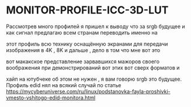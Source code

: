 # MONITOR-PROFILE-ICC-3D-LUT

Рассмотрев много профилей я пришел к выводу что за srgb будущее и как сигнал предлагаю всем странам переводить именно на

этот профиль всю технику оснащённую экранами для передачи изображения в 4K , 8K и дальше , дело в том что мне вот это 

вот макакское представление зарвавшихся мажоров своего воображения при демонстрирований вот этих вот сверх форматов и 

хайп на ютубчеке об этом не нужен , я вам говорю srgb это будущее. Профиль edid нял на всякий случай по статье https://mycyberuniverse.com/ru/linux/podstanovka-fayla-proshivki-vmesto-vshitogo-edid-monitora.html
